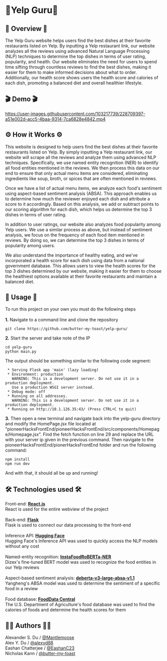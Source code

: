 
<h1>🍔Yelp Guru🍜</h1>

## 📝 Overview 📝
The Yelp Guru website helps users find the best dishes at their favorite restaurants listed on Yelp. By inputting a Yelp restaurant link, our website analyzes all the reviews using advanced Natural Language Processing (NLP) techniques to determine the top dishes in terms of user rating, popularity, and health. Our website eliminates the need for users to spend time sifting through countless reviews to find the best dishes, making it easier for them to make informed decisions about what to order. Additionally, our health score shows users the health score and calories of each dish, promoting a balanced diet and overall healthier lifestyle.

## 🎬 Demo 🎬

https://user-images.githubusercontent.com/103217739/228709397-a51e002d-acc5-4baa-9314-7ca6828e4842.mp4

## ⚙️ How it Works ⚙️
This website is designed to help users find the best dishes at their favorite restaurants listed on Yelp. By simply inputting a Yelp restaurant link, our website will scrape all the reviews and analyze them using advanced NLP techniques. Specifically, we use named entity recognition (NER) to identify all food entities mentioned in the reviews. We then process this data on our end to ensure that only actual menu items are considered, eliminating ingredients like soup, broth, or spices that are often mentioned in reviews.

Once we have a list of actual menu items, we analyze each food's sentiment using aspect-based sentiment analysis (ABSA). This approach enables us to determine how much the reviewer enjoyed each dish and attribute a score to it accordingly. Based on this analysis, we add or subtract points to our scoring algorithm for each dish, which helps us determine the top 3 dishes in terms of user rating.

In addition to user ratings, our website also analyzes food popularity among Yelp users. We use a similar process as above, but instead of sentiment analysis, we focus on the frequency of each food item mentioned in reviews. By doing so, we can determine the top 3 dishes in terms of popularity among users.

We also understand the importance of healthy eating, and we've incorporated a health score for each dish using data from a national government database. This allows users to view the health scores for the top 3 dishes determined by our website, making it easier for them to choose the healthiest options available at their favorite restaurants and maintain a balanced diet.

## 🚀 Usage 🚀
<p> To run this project on your own you must do the following steps 
<br></br>
  <b>1.</b> Navigate to a command line and clone the repository 
</p>

```
git clone https://github.com/butter-my-toast/yelp-guru/ 
```
<p>
  <b>2.</b> Start the server and take note of the IP 
</p>

```
cd yelp-guru
python main.py
```
<p>
  The output should be something similar to the following code segment:
</p>

```
 * Serving Flask app 'main' (lazy loading)
 * Environment: production
   WARNING: This is a development server. Do not use it in a production deployment.
   Use a production WSGI server instead.
 * Debug mode: off
 * Running on all addresses.
   WARNING: This is a development server. Do not use it in a production deployment.
 * Running on http://10.1.126.35:43/ (Press CTRL+C to quit)
```
<p>
  <b>3.</b> Then open a new terminal and navigate back into the yelp-guru directory and modify the HomePage.jsx file located at "pioneerHacksFrontEnd/pioneerHacksFrontEnd/src/components/Homepage/Homepage.jsx".
  Find the fetch function on line 29 and replace the URL with your server ip given in the previous command.
  Then navigate to the pioneerHacksFrontEnd/pionerHacksFrontEnd folder and run the following command:
</p>

```
npm install
npm run dev
```
<p>
  And with that, it should all be up and running!
</p>

## 🛠️ Technologies used 🛠️
  Front-end: <b>[React.js](https://github.com/facebook/react/blob/main/LICENSE)</b> \
  React is used for the entire webview of the project \
  \
  Back-end: <b>[Flask](https://github.com/pallets/flask/blob/main/LICENSE.rst "Flask license")</b> \
  Flask is used to connect our data processing to the front-end \
  \
  Inference API: <b>[Hugging Face](https://huggingface.co/ "Hugging Face")</b> \
  Hugging Face's Inference API was used to quickly access the NLP models without any cost \
  \
  Named-entity recognition: <b>[InstaFoodRoBERTa-NER](https://huggingface.co/Dizex/InstaFoodRoBERTa-NER "InstaFoodROBERTa-NER")</b> \
  Dizex's fine-tuned BERT model was used to recognize the food entities in our Yelp reviews \
  \
  Aspect-based sentiment analysis: <b>[deberta-v3-large-absa-v1.1](https://huggingface.co/yangheng/deberta-v3-large-absa-v1.1 "deberta-v3-large-absa-v1.1")</b> \
  Yangheng's ABSA model was used to determine the sentiment of a specific food in a review \
  \
  Food database: <b>[FoodData Central](https://fdc.nal.usda.gov/ "FoodData Central")</b> \
  The U.S. Department of Agriculture's food database was used to find the calories of foods and determine the health scores for them
  

## 🧑‍💻 Authors 🧑‍💻
Alexander S. Du / [@Mantlemoose](https://github.com/Mantlemoose "Mantlemoose's github page") \
Alex Y. Du / [@alexyd88](https://github.com/alexyd88 "alexyd88's github page") \
Eashan Chatterjee / [@EashanC23](https://github.com/EashanC23 "EashanC23's github page") \
Nicholas Kann / [@butter-my-toast](https://github.com/butter-my-toast "butter-my-toast's github page")

